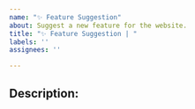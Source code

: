 ```yaml
---
name: "✨ Feature Suggestion"
about: Suggest a new feature for the website.
title: "✨ Feature Suggestion | "
labels: ''
assignees: ''

---
```


## Description:
